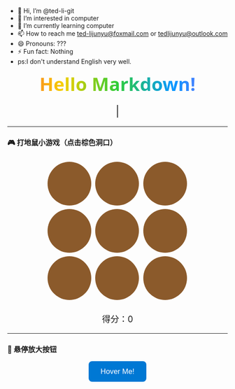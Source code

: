 - 👋 Hi, I’m @ted-li-git
- 👀 I’m interested in computer
- 🌱 I’m currently learning computer
- 📫 How to reach me ted-lijunyu@foxmail.com or tedlijunyu@outlook.com
- 😄 Pronouns: ???
- ⚡ Fun fact: Nothing
-  ps:I don't understand English very well.

<!-- 动态标题：彩虹渐变 + 打字机 -->
<div align="center">
  <h1 id="rainbow-title" style="
    font-family: 'Segoe UI', Tahoma, Geneva, Verdana, sans-serif;
    font-size: 3em;
    margin: .2em 0;
    background: linear-gradient(90deg, #ff4d4d, #ffcc00, #33cc33, #0099ff, #9966ff);
    -webkit-background-clip: text;
    -webkit-text-fill-color: transparent;
    background-clip: text;
    animation: hueRotate 5s linear infinite;
  ">
    Hello&nbsp;Markdown!
  </h1>

  <p id="subtitle" style="
    font-size: 1.4em;
    font-family: 'Courier New', Courier, monospace;
    height: 1.5em;
    border-right: 2px solid #333;
    white-space: nowrap;
    overflow: hidden;
    width: 0;
    animation: typing 3s steps(20, end) forwards, blink .75s step-end infinite;
  ">
    纯 Markdown 也能玩动画……
  </p>
</div>

<style>
/* 彩虹循环 */
@keyframes hueRotate {
  from { filter: hue-rotate(0deg); }
  to   { filter: hue-rotate(360deg); }
}

/* 打字机 */
@keyframes typing {
  from { width: 0; }
  to   { width: 20ch; }
}
@keyframes blink {
  50% { border-color: transparent; }
}

/* 悬停放大按钮 */
.hover-btn {
  padding: .8em 1.6em;
  font-size: 1.2em;
  color: #fff;
  background: #0078d4;
  border: none;
  border-radius: 8px;
  cursor: pointer;
  transition: transform .3s ease, box-shadow .3s ease;
}
.hover-btn:hover {
  transform: scale(1.1);
  box-shadow: 0 4px 16px rgba(0,0,0,.3);
}

/* 打地鼠小游戏 */
#mole-game {
  width: 320px;
  margin: 2em auto;
  display: grid;
  grid-template-columns: repeat(3, 1fr);
  gap: 8px;
}
.hole {
  width: 100px;
  height: 100px;
  background: #8b5a2b;
  border-radius: 50%;
  position: relative;
  cursor: pointer;
  overflow: hidden;
}
.mole {
  width: 80px;
  height: 80px;
  background: #f4a261;
  border-radius: 50%;
  position: absolute;
  bottom: -80px;
  left: 10px;
  transition: bottom .15s;
}
.mole.up {
  bottom: 10px;
}
.score {
  text-align: center;
  font-size: 1.4em;
  margin-top: .5em;
}
</style>

---

### 🎮 打地鼠小游戏（点击棕色洞口）
<div id="mole-game">
  <div class="hole"><div class="mole" data-index="0"></div></div>
  <div class="hole"><div class="mole" data-index="1"></div></div>
  <div class="hole"><div class="mole" data-index="2"></div></div>
  <div class="hole"><div class="mole" data-index="3"></div></div>
  <div class="hole"><div class="mole" data-index="4"></div></div>
  <div class="hole"><div class="mole" data-index="5"></div></div>
  <div class="hole"><div class="mole" data-index="6"></div></div>
  <div class="hole"><div class="mole" data-index="7"></div></div>
  <div class="hole"><div class="mole" data-index="8"></div></div>
</div>
<p class="score">得分：<span id="score">0</span></p>

<script>
/* ---------- 打地鼠逻辑 ---------- */
const moles = document.querySelectorAll('.mole');
const scoreEl = document.getElementById('score');
let score = 0;
let lastUp;

function randHole() {
  const idx = Math.floor(Math.random() * moles.length);
  if (idx === lastUp) return randHole(); // 避免连续同洞
  lastUp = idx;
  return moles[idx];
}

function showMole() {
  const mole = randHole();
  mole.classList.add('up');
  setTimeout(() => {
    mole.classList.remove('up');
    if (Math.random() > .1) showMole(); // 90% 继续下一轮
  }, 800);
}

moles.forEach(m => {
  m.addEventListener('click', () => {
    if (m.classList.contains('up')) {
      score++;
      scoreEl.textContent = score;
      m.classList.remove('up');
    }
  });
});

showMole(); // 启动游戏
</script>

---

### 🎨 悬停放大按钮
<center>
  <button class="hover-btn">Hover Me!</button>
</center>
